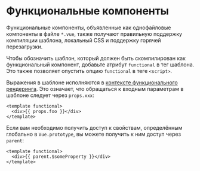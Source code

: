 # Функциональные компоненты

Функциональные компоненты, объявленные как однофайловые компоненты в файле `*.vue`, также получают правильную поддержку компиляции шаблона, локальный CSS и поддержку горячей перезагрузки.

Чтобы обозначить шаблон, который должен быть скомпилирован как функциональный компонент, добавьте атрибут `functional` в тег шаблона. Это также позволяет опустить опцию `functional` в теге `<script>`.

Выражения в шаблоне исполняются в [контексте функционального рендеринга](https://ru.vuejs.org/v2/guide/render-function.html#Функциональные-компоненты). Это означает, что обращаться к входным параметрам в шаблоне следует через `props.xxx`:

``` vue
<template functional>
  <div>{{ props.foo }}</div>
</template>
```

Если вам необходимо получить доступ к свойствам, определённым глобально в `Vue.prototype`, вы можете получить к ним доступ через `parent`:

``` vue
<template functional>
  <div>{{ parent.$someProperty }}</div>
</template>
```
